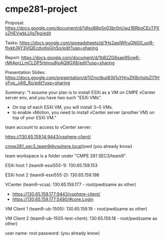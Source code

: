 # cmpe281-project

Proposal: https://docs.google.com/document/d/1dlsoB8p5n03br0nUwz1BRbgCEcTPXxZHEVwbLUlg7kg/edit

Tasks: https://docs.google.com/spreadsheets/d/1Hs2aplWfruGNG0_unR-fIykb7AY3VIQEcdvdisGIn5o/edit?usp=sharing

Report: https://docs.google.com/document/d/1bB2ZG6sae9Svw6-rMtAprLLmCLDP5rtmou8joAQ9GX8/edit?usp=sharing

Presentation Slides: https://docs.google.com/presentation/d/1lZmctbut83iI1uYHruZKBchqlsZI11HvFvp_J4l6_Ro/edit?usp=sharing

Summary: "I assume your plan is to install ESXi as a VM on CMPE vCenter server env, and you have two such "ESXi VMs".
- On top of each ESXi VM, you will install 3~5 VMs.
- to enable vMotion, you need to install vCenter server (another VM) on top of your ESXi VM."


team account to access to vCenter server:

https://130.65.159.14:9443/vsphere-client/

cmpe281_sec3_team9@vsphere.local/pwd (you already know)

team workspace is a folder under "CMPE 281 SEC3/team9".


ESXi host 1 (team9-esxi555-1): 130.65.159.153

ESXi host 2 (team9-esxi555-2): 130.65.159.198

VCenter (team9-vcsa): 130.65.159.177 - root/pwd(same as other)
+ https://130.65.159.177:9443/vsphere-client/
+ https://130.65.159.177:5480/#core.Login

VM Client 1 (team9-ub-1505): 130.65.159.19 - root/pwd(same as other)

VM Client 2 (team9-ub-1505-test-client): 130.65.159.18 - root/pwd(same as other)

user name: root
password: (you already know)
